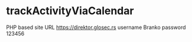 # trackActivityViaCalendar
PHP based site
URL https://direktor.glosec.rs
username Branko
password 123456
